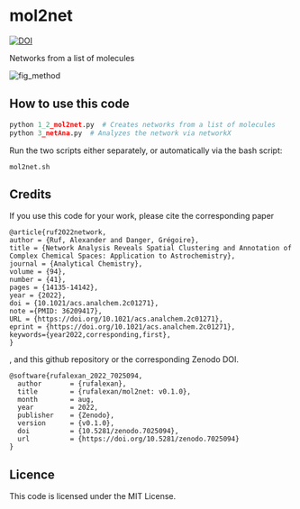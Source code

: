 # mol2net
[![DOI](https://zenodo.org/badge/529230671.svg)](https://zenodo.org/badge/latestdoi/529230671)

Networks from a list of molecules

![fig_method](https://user-images.githubusercontent.com/112173397/186894549-131b817f-b398-404f-83e6-f362415c16d7.png)

## How to use this code

```python
python 1_2_mol2net.py  # Creates networks from a list of molecules
python 3_netAna.py  # Analyzes the network via networkX
```
Run the two scripts either separately, or automatically via the bash script:
```
mol2net.sh
```

## Credits
If you use this code for your work, please cite the corresponding paper
```
@article{ruf2022network,
author = {Ruf, Alexander and Danger, Grégoire},
title = {Network Analysis Reveals Spatial Clustering and Annotation of Complex Chemical Spaces: Application to Astrochemistry},
journal = {Analytical Chemistry},
volume = {94},
number = {41},
pages = {14135-14142},
year = {2022},
doi = {10.1021/acs.analchem.2c01271},
note ={PMID: 36209417},
URL = {https://doi.org/10.1021/acs.analchem.2c01271},
eprint = {https://doi.org/10.1021/acs.analchem.2c01271},
keywords={year2022,corresponding,first},
}
```
, and this github repository or the corresponding Zenodo DOI.
```
@software{rufalexan_2022_7025094,
  author       = {rufalexan},
  title        = {rufalexan/mol2net: v0.1.0},
  month        = aug,
  year         = 2022,
  publisher    = {Zenodo},
  version      = {v0.1.0},
  doi          = {10.5281/zenodo.7025094},
  url          = {https://doi.org/10.5281/zenodo.7025094}
}
```

## Licence
This code is licensed under the MIT License.

